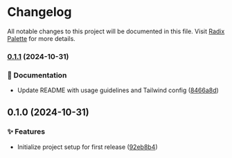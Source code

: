 # Changelog

All notable changes to this project will be documented in this file. Visit [Radix Palette](https://github.com/alisamar/radix-palette) for more details.
### [0.1.1](https://github.com/alisamar/radix-palette/compare/0.1.0...0.1.1) (2024-10-31)


### 📝 Documentation

* Update README with usage guidelines and Tailwind config ([8466a8d](https://github.com/alisamar/radix-palette/commit/8466a8db4e98021685c34f5ff49ccd923847468f))

## 0.1.0 (2024-10-31)


### ✨ Features

* Initialize project setup for first release ([92eb8b4](https://github.com/alisamar/radix-palette/commit/92eb8b445ac914a31a91584ee35d6ea78e55f714))
